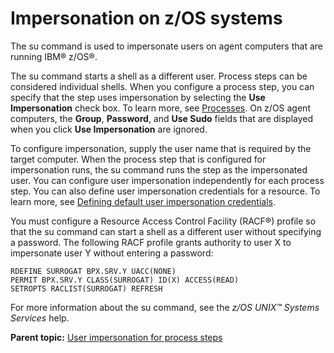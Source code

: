 # Impersonation on z/OS systems

The su command is used to impersonate users on agent computers that are running IBM® z/OS®.

The su command starts a shell as a different user. Process steps can be considered individual shells. When you configure a process step, you can specify that the step uses impersonation by selecting the **Use Impersonation** check box. To learn more, see [Processes](comp_workflow.md). On z/OS agent computers, the **Group**, **Password**, and **Use Sudo** fields that are displayed when you click **Use Impersonation** are ignored.

To configure impersonation, supply the user name that is required by the target computer. When the process step that is configured for impersonation runs, the su command runs the step as the impersonated user. You can configure user impersonation independently for each process step. You can also define user impersonation credentials for a resource. To learn more, see [Defining default user impersonation credentials](resources_impersonation.md).

You must configure a Resource Access Control Facility \(RACF®\) profile so that the su command can start a shell as a different user without specifying a password. The following RACF profile grants authority to user X to impersonate user Y without entering a password:

```
RDEFINE SURROGAT BPX.SRV.Y UACC(NONE)
PERMIT BPX.SRV.Y CLASS(SURROGAT) ID(X) ACCESS(READ)
SETROPTS RACLIST(SURROGAT) REFRESH
```

For more information about the su command, see the *z/OS UNIX™ Systems Services* help.

**Parent topic:** [User impersonation for process steps](../topics/arch_appx_sudo.md)

